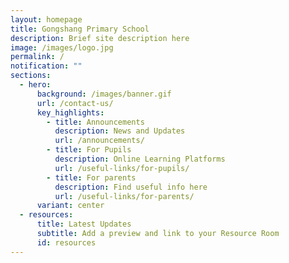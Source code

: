 ```yaml
---
layout: homepage
title: Gongshang Primary School
description: Brief site description here
image: /images/logo.jpg
permalink: /
notification: ""
sections:
  - hero:
      background: /images/banner.gif
      url: /contact-us/
      key_highlights:
        - title: Announcements
          description: News and Updates
          url: /announcements/
        - title: For Pupils
          description: Online Learning Platforms
          url: /useful-links/for-pupils/
        - title: For parents
          description: Find useful info here
          url: /useful-links/for-parents/
      variant: center
  - resources:
      title: Latest Updates
      subtitle: Add a preview and link to your Resource Room
      id: resources
---
```

